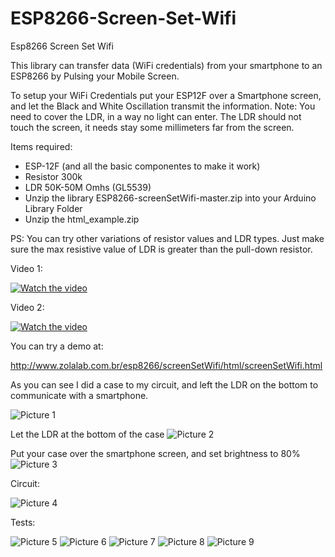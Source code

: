 # ESP8266-Screen-Set-Wifi

Esp8266 Screen Set Wifi

This library can transfer data (WiFi credentials) from your smartphone to an ESP8266 by Pulsing your Mobile Screen.

To setup your WiFi Credentials put your ESP12F over a Smartphone screen, and let the Black and White Oscillation transmit the information. Note: You need to cover the LDR, in a way no light can enter. The LDR should not touch the screen, it needs stay some millimeters far from the screen.

Items required:

- ESP-12F (and all the basic componentes to make it work)
- Resistor 300k
- LDR 50K-50M Omhs (GL5539)
- Unzip the library ESP8266-screenSetWifi-master.zip into your Arduino Library Folder
- Unzip the html_example.zip

PS: You can try other variations of resistor values and LDR types. Just make sure the max resistive value of LDR is greater than the pull-down resistor.


Video 1:

[![Watch the video](https://github.com/egzola/ESP8266-ScreenSetWifi/blob/master/preview3.png?raw=true)](https://youtu.be/jeT3SGQUzRI)


Video 2:

[![Watch the video](https://github.com/egzola/ESP8266-ScreenSetWifi/blob/master/preview.png?raw=true)](https://youtu.be/ZZHWxdNXwwc)


You can try a demo at:  

http://www.zolalab.com.br/esp8266/screenSetWifi/html/screenSetWifi.html


As you can see I did a case to my circuit, and left the LDR on the bottom to communicate with a smartphone.

![Picture 1](https://github.com/egzola/ESP8266-ScreenSetWifi/blob/master/case1.jpg?raw=true)

Let the LDR at the bottom of the case
![Picture 2](https://github.com/egzola/ESP8266-ScreenSetWifi/blob/master/case2.jpg?raw=true)

Put your case over the smartphone screen, and set brightness to 80%
![Picture 3](https://github.com/egzola/ESP8266-ScreenSetWifi/blob/master/case4.png?raw=true)


Circuit:

![Picture 4](https://github.com/egzola/ESP8266-Light-Pulse-Input-Credentials/blob/master/circuit.png?raw=true)


Tests:

![Picture 5](https://github.com/egzola/ESP8266-ScreenSetWifi/blob/master/test1.jpg?raw=true)
![Picture 6](https://github.com/egzola/ESP8266-ScreenSetWifi/blob/master/test2.jpg?raw=true)
![Picture 7](https://github.com/egzola/ESP8266-ScreenSetWifi/blob/master/test3.jpg?raw=true)
![Picture 8](https://github.com/egzola/ESP8266-ScreenSetWifi/blob/master/test4.jpg?raw=true)
![Picture 9](https://github.com/egzola/ESP8266-ScreenSetWifi/blob/master/test5.jpg?raw=true)

